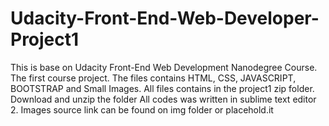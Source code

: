 # Udacity-Front-End-Web-Developer-Project1
This is base on Udacity Front-End Web Development Nanodegree Course.
The first course project. 
The files contains HTML, CSS, JAVASCRIPT, BOOTSTRAP and Small Images.
All files contains in the project1 zip folder. Download and unzip the folder
All codes was written in sublime text editor 2.
Images source link can be found on img folder or placehold.it
